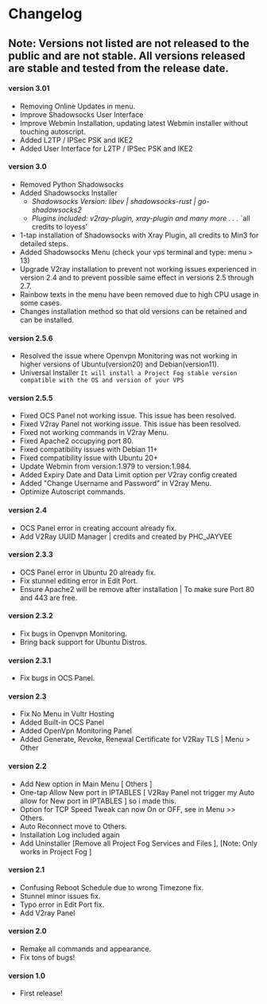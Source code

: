 # Changelog

## Note: Versions not listed are not released to the public and are not stable. All versions released are stable and tested from the release date.

#### version 3.01
- Removing Online Updates in menu.
- Improve Shadowsocks User  Interface
- Improve Webmin Installation, updating latest Webmin installer without touching autoscript.
- Added L2TP / IPSec PSK and IKE2 
- Added User Interface for L2TP / IPSec PSK and IKE2

#### version 3.0
- Removed Python Shadowsocks 
- Added Shadowsocks Installer
  - _Shadowsocks Version: libev | shadowsocks-rust | go-shadowsocks2_
  - _Plugins included: v2ray-plugin, xray-plugin and many more . . ._
  `all credits to loyess'
-  1-tap installation of Shadowsocks with Xray Plugin, all credits to Min3 for detailed steps.
-  Added Shadowsocks Menu (check your vps terminal and type: menu > 13)
-  Upgrade V2ray installation to prevent not working issues experienced in version 2.4 and to prevent possible same effect in versions 2.5 through 2.7.   
-  Rainbow texts in the menu have been removed due to high CPU usage in some cases.
-  Changes installation method so that old versions can be retained and can be installed.

#### version 2.5.6
- Resolved the issue where Openvpn Monitoring was not working in higher versions of Ubuntu(version20) and Debian(version11).
- Universal Installer `It will install a Project Fog stable version compatible with the OS and version of your VPS`


#### version 2.5.5
- Fixed OCS Panel not working issue. This issue has been resolved.
- Fixed V2ray Panel not working issue. This issue has been resolved.
- Fixed not working commands in V2ray Menu.
- Fixed Apache2 occupying port 80.
- Fixed compatibility issues with Debian 11+
- Fixed compatibility issue with Ubuntu 20+
- Update Webmin from version:1.979 to version:1.984.
- Added Expiry Date and Data Limit option per V2ray config created
- Added "Change Username and Password" in V2ray Menu.
- Optimize Autoscript commands.

#### version 2.4
- OCS Panel error in creating account already fix.
- Add V2Ray UUID Manager | credits and created by PHC_JAYVEE

#### version 2.3.3
- OCS Panel error in Ubuntu 20 already fix.
- Fix stunnel editing error in Edit Port.
- Ensure Apache2 will be remove after installation | To make sure Port 80 and 443 are free.

#### version 2.3.2 
- Fix bugs in Openvpn Monitoring.
- Bring back support for Ubuntu Distros.

#### version 2.3.1
- Fix bugs in OCS Panel.

#### version 2.3
- Fix No Menu in Vultr Hosting
- Added Built-in OCS Panel
- Added OpenVpn Monitoring Panel
- Added Generate, Revoke, Renewal Certificate for V2Ray TLS | Menu > Other

#### version 2.2
- Add New option in Main Menu [ Others ]
- One-tap Allow New port in IPTABLES
   [ V2Ray Panel not trigger my Auto allow for New port in IPTABLES ] so i made this.
- Option for TCP Speed Tweak can now On or OFF, see in Menu >> Others.
- Auto Reconnect move to Others.
- Installation Log included again
- Add Uninstaller  [Remove all Project Fog Services and Files ], [Note: Only works in Project Fog ]

#### version 2.1
- Confusing Reboot Schedule due to wrong Timezone fix.
- Stunnel minor issues fix.
- Typo error in Edit Port fix.
- Add V2ray Panel

#### version 2.0
- Remake all commands and appearance.
- Fix tons of bugs!

#### version 1.0
- First release! 

				
				
				
			

